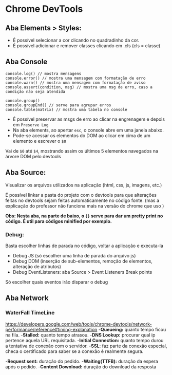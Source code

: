 # Chrome DevTools

## Aba Elements > Styles:

- É possível selecionar a cor clicando no quadradinho da cor.
- É possível adicionar e remover classes clicando em .cls (cls = classe)

## Aba Console

```
console.log() // mostra mensagens
console.error() // mostra uma mensagem com formatação de erro
console.warn() // mostra uma mensagem com formatação de aviso
console.assert(condition, msg) // mostra uma msg de erro, caso a condição não seja atendida
```

```
console.group()
console.groupEnd() // serve para agrupar erros
console.table(matrix) // mostra uma tabela no console
```

- É possível preservar as msgs de erro ao clicar na engrenagem e depois em ```Preserve Log```
- Na aba elements, ao apertar ```esc```, o console abre em uma janela abaixo.
- Pode-se acessar os elementos do DOM ao clicar em cima de um elemento e escrever o ```$0```

Vai de ```$0``` até ```$4```, mostrando assim os últimos 5 elementos navegados na árvore DOM pelo devtools

## Aba Source:

Visualizar os arquivos utilizados na aplicação (html, css, js, imagens, etc.)

É possível linkar a pasta do projeto com o devtools para que alterações feitas no devtools
sejam feitas automaticamente no código fonte. (mas a explicação do professor não funciona mais
na versão do chrome que uso )

**Obs: Nesta aba, na parte de baixo, o ```{}``` serve para dar um pretty print no código. É util para códigos minified por exemplo.**
### Debug:
Basta escolher linhas de parada no código, voltar a aplicação e executa-la
- Debug JS (só escolher uma linha de parada do arquivo js)
- Debug DOM (inserção de sub-elementos, remoção de elementos, alteração de atributos)
- Debug EventListeners: aba Source > Event Listeners Break points

Só escolher quais eventos irão disparar o debug

## Aba Network

### WaterFall TimeLine
https://developers.google.com/web/tools/chrome-devtools/network-performance/reference#timing-explanation
-**Queueing:** quanto tempo ficou na fila.
-**Stalled:** quanto tempo atrasou.
-**DNS Lookup:** procurar qual ip pertence aquela URL requisitada.
-**Initial Connection:** quanto tempo durou a tentativa de conexão com o servidor.
-**SSL**: faz parte da conexão especial, checa o certificado para saber se a conexão é realmente segura.

-**Request sent:** duração do pedido.
-**Waiting(TTFB):** duração da espera após o pedido.
-**Content Download:** duração do download da resposta
